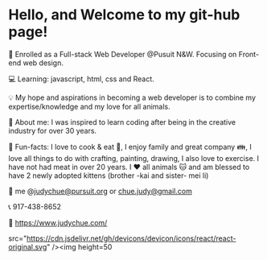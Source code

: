 # Hello, and Welcome to my git-hub page!


🏫 Enrolled as a Full-stack Web Developer @Pusuit N&W. Focusing on Front-end web design.

💻 Learning: javascript, html, css and React.

💡 My hope and aspirations in becoming a web developer is to combine my expertise/knowledge and my love for all animals.

🎨 About me: I was inspired to learn coding after being in the creative industry for over 30 years. 

💟 Fun-facts: I love to cook & eat 🍜, I enjoy family and great company 👪, I love all things to do with crafting, painting, drawing, I also love to exercise. I have not had meat in over 20 years. I ♥️ all animals :cat: and am blessed to have 2 newly adopted kittens (brother -kai and sister- mei li) 

📧 me @judychue@pursuit.org or chue.judy@gmail.com

📞 917-438-8652

🔗 https://www.judychue.com/

src="https://cdn.jsdelivr.net/gh/devicons/devicon/icons/react/react-original.svg" /><img height=50 
